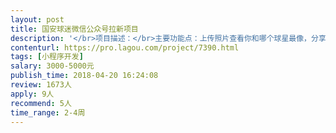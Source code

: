 ```yaml
---                
layout: post       
title: 国安球迷微信公众号拉新项目           
description: '</br>项目描述：</br>主要功能点：上传照片查看你和哪个球星最像，分享</br>开发点：1. 面部识别、2. 关注微信公众号、3.保存照片、4.分享到朋友圈</br></br>ps：公司内有设计人员，缺乏开发测试组</br>'     
contenturl: https://pro.lagou.com/project/7390.html      
tags: [小程序开发]            
salary: 3000-5000元          
publish_time: 2018-04-20 16:24:08         
review: 1673人                   
apply: 9人                   
recommend: 5人                   
time_range: 2-4周              
---                 
```


